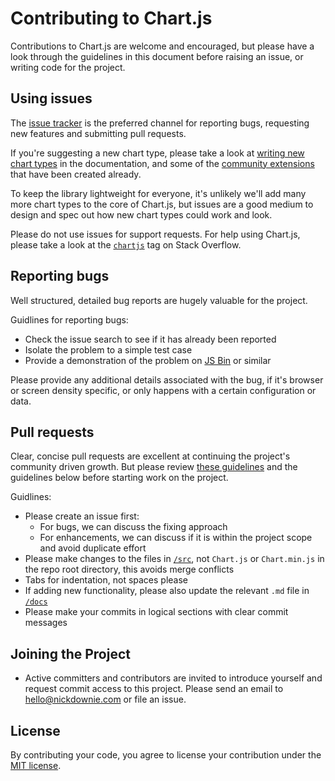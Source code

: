 # Contributing to Chart.js

Contributions to Chart.js are welcome and encouraged, but please have a look through the guidelines in this document before raising an issue, or writing code for the project.

## Using issues

The [issue tracker](https://github.com/nnnick/Chart.js/issues) is the preferred channel for reporting bugs, requesting new features and submitting pull requests.

If you're suggesting a new chart type, please take a look at [writing new chart types](https://github.com/nnnick/Chart.js/blob/master/docs/06-Advanced.md#writing-new-chart-types) in the documentation, and some of the [community extensions](https://github.com/nnnick/Chart.js/blob/master/docs/06-Advanced.md#community-extensions) that have been created already.

To keep the library lightweight for everyone, it's unlikely we'll add many more chart types to the core of Chart.js, but issues are a good medium to design and spec out how new chart types could work and look.

Please do not use issues for support requests. For help using Chart.js, please take a look at the [`chartjs`](http://stackoverflow.com/questions/tagged/chartjs) tag on Stack Overflow.

## Reporting bugs

Well structured, detailed bug reports are hugely valuable for the project.

Guidlines for reporting bugs:

- Check the issue search to see if it has already been reported
- Isolate the problem to a simple test case
- Provide a demonstration of the problem on [JS Bin](http://jsbin.com) or similar

Please provide any additional details associated with the bug, if it's browser or screen density specific, or only happens with a certain configuration or data.

## Pull requests

Clear, concise pull requests are excellent at continuing the project's community driven growth. But please review [these guidelines](https://github.com/blog/1943-how-to-write-the-perfect-pull-request) and the guidelines below before starting work on the project.

Guidlines:

- Please create an issue first:
  - For bugs, we can discuss the fixing approach
  - For enhancements, we can discuss if it is within the project scope and avoid duplicate effort
- Please make changes to the files in [`/src`](https://github.com/nnnick/Chart.js/tree/master/src), not `Chart.js` or `Chart.min.js` in the repo root directory, this avoids merge conflicts
- Tabs for indentation, not spaces please
- If adding new functionality, please also update the relevant `.md` file in [`/docs`](https://github.com/nnnick/Chart.js/tree/master/docs)
- Please make your commits in logical sections with clear commit messages

## Joining the Project

- Active committers and contributors are invited to introduce yourself and request commit access to this project. Please send an email to hello@nickdownie.com or file an issue.

## License

By contributing your code, you agree to license your contribution under the [MIT license](https://github.com/nnnick/Chart.js/blob/master/LICENSE.md).
